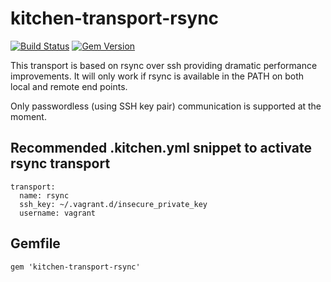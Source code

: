 # kitchen-transport-rsync

[![Build Status](https://api.travis-ci.org/unibet/kitchen-transport-rsync.svg)](https://travis-ci.org/unibet/kitchen-transport-rsync)
[![Gem Version](https://badge.fury.io/rb/kitchen-transport-rsync.svg)](http://badge.fury.io/rb/kitchen-transport-rsync)

This transport is based on rsync over ssh providing dramatic performance
improvements. It will only work if rsync is available in the PATH on both local
and remote end points.

Only passwordless (using SSH key pair) communication is supported at the
moment.

## Recommended **.kitchen.yml** snippet to activate rsync transport

```
transport:
  name: rsync
  ssh_key: ~/.vagrant.d/insecure_private_key
  username: vagrant
```

## Gemfile
```
gem 'kitchen-transport-rsync'
```
